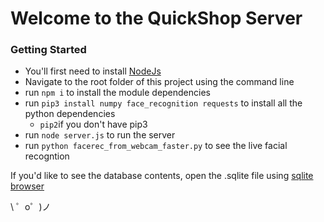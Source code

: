 Welcome to the QuickShop Server
=========================

### Getting Started
- You'll first need to install [NodeJs](https://nodejs.org/en/)
- Navigate to the root folder of this project using the command line
- run `npm i` to install the module dependencies
- run `pip3 install numpy face_recognition requests` to install all the python dependencies
    - `pip2`if you don't have pip3
- run `node server.js` to run the server
- run `python facerec_from_webcam_faster.py` to see the live facial recogntion

If you'd like to see the database contents, open the .sqlite file using [sqlite browser](http://sqlitebrowser.org/)

\ ゜o゜)ノ
